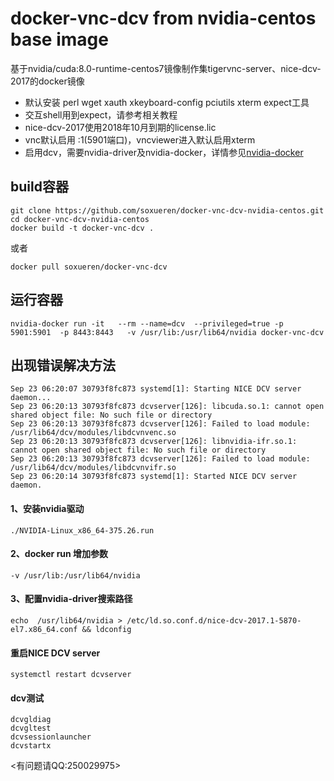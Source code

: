 # docker-vnc-dcv from nvidia-centos base image
基于nvidia/cuda:8.0-runtime-centos7镜像制作集tigervnc-server、nice-dcv-2017的docker镜像
- 默认安装 perl wget xauth xkeyboard-config  pciutils xterm expect工具
- 交互shell用到expect，请参考相关教程
- nice-dcv-2017使用2018年10月到期的license.lic
- vnc默认启用 :1(5901端口)，vncviewer进入默认启用xterm
- 启用dcv，需要nvidia-driver及nvidia-docker，详情参见[nvidia-docker](https://devblogs.nvidia.com/nvidia-docker-gpu-server-application-deployment-made-easy/)
## build容器
```
git clone https://github.com/soxueren/docker-vnc-dcv-nvidia-centos.git
cd docker-vnc-dcv-nvidia-centos
docker build -t docker-vnc-dcv .
```
或者
```
docker pull soxueren/docker-vnc-dcv
```
## 运行容器
```
nvidia-docker run -it   --rm --name=dcv  --privileged=true -p 5901:5901  -p 8443:8443   -v /usr/lib:/usr/lib64/nvidia docker-vnc-dcv
```
## 出现错误解决方法
```
Sep 23 06:20:07 30793f8fc873 systemd[1]: Starting NICE DCV server daemon...
Sep 23 06:20:13 30793f8fc873 dcvserver[126]: libcuda.so.1: cannot open shared object file: No such file or directory
Sep 23 06:20:13 30793f8fc873 dcvserver[126]: Failed to load module: /usr/lib64/dcv/modules/libdcvnvenc.so
Sep 23 06:20:13 30793f8fc873 dcvserver[126]: libnvidia-ifr.so.1: cannot open shared object file: No such file or directory
Sep 23 06:20:13 30793f8fc873 dcvserver[126]: Failed to load module: /usr/lib64/dcv/modules/libdcvnvifr.so
Sep 23 06:20:14 30793f8fc873 systemd[1]: Started NICE DCV server daemon.
```
#### 1、安装nvidia驱动
```
./NVIDIA-Linux_x86_64-375.26.run
```
#### 2、docker run 增加参数
```
-v /usr/lib:/usr/lib64/nvidia 
```
#### 3、配置nvidia-driver搜索路径
```
echo  /usr/lib64/nvidia > /etc/ld.so.conf.d/nice-dcv-2017.1-5870-el7.x86_64.conf && ldconfig
```
#### 重启NICE DCV server
```
systemctl restart dcvserver
```
#### dcv测试
```
dcvgldiag
dcvgltest
dcvsessionlauncher
dcvstartx
```
<有问题请QQ:250029975>
